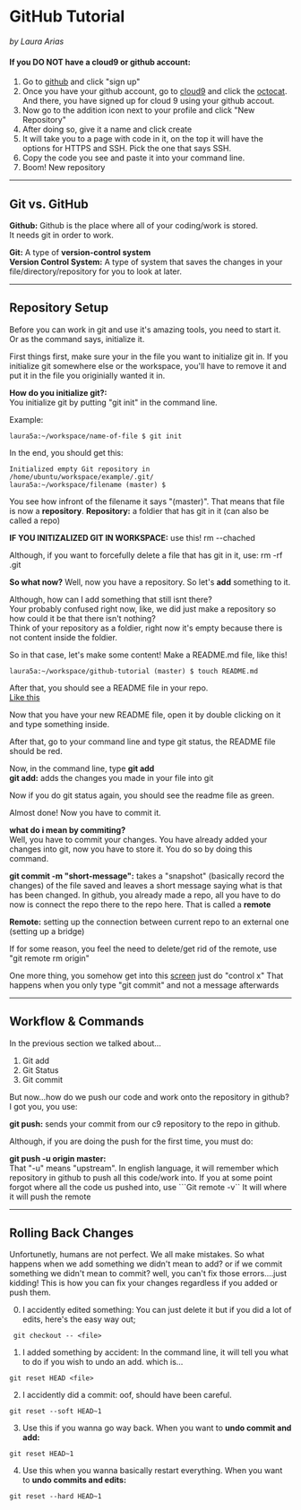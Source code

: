 # GitHub Tutorial

_by Laura Arias_


#### **If you DO NOT have a cloud9 or github account:**

1. Go to [github](https://github.com/) and click "sign up" 
2. Once you have your github account, go to [cloud9](https://c9.io/login) and click the [octocat](https://preview.c9users.io/laura5a/github-learning/github-tutorial/Screen%20Shot%202018-10-19%20at%209.31.05%20AM.png?_c9_id=livepreview0&_c9_host=https://ide.c9.io). And there, you have signed up for cloud 9 using your github accout.  
3. Now go to the addition icon next to your profile and click "New Repository"
4. After doing so, give it a name and click create 
5. It will take you to a page with code in it, on the top it will have the options for HTTPS and SSH. Pick the one that says SSH. 
6. Copy the code you see and paste it into your command line. 
7. Boom! New repository




---
## Git vs. GitHub

**Github:**
    Github is the place where all of your coding/work is stored.  
  It needs git in order to work. 
  
  **Git:**
        A type of **version-control system**  
         **Version Control System:** 
         A type of system that saves the changes in your file/directory/repository for you to look at later. 
        

---
## Repository Setup

Before you can work in git and use it's amazing tools, you need to start it. Or as the command says, initialize it. 

First things first, make sure your in the file you want to initialize git in. 
If you initialize git somewhere else or the workspace, you'll have to remove it and put it in the file you originially wanted it in. 

**How do you initialize git?:**  
    You initialize git by putting "git init" in the command line. 
    
Example: 
 ``` git 
laura5a:~/workspace/name-of-file $ git init 
```

In the end, you should get this: 

```
Initialized empty Git repository in /home/ubuntu/workspace/example/.git/
laura5a:~/workspace/filename (master) $ 
```

You see how infront of the filename it says "(master)". That means that file is now a **repository**. 
**Repository:** a foldier that has git in it (can also be called a repo)

**IF YOU INITIZALIZED GIT IN WORKSPACE:** use this! 
 rm --chached <file> 
 
  Although, if you want to forcefully delete a file that has git in it, use: rm -rf .git 

**So what now?** 
    Well, now you have a repository. So let's **add** something to it. 
    
Although, how can I add something that still isnt there?  
 Your probably confused right now, like, we did just make a repository so how could it be that there isn't nothing?  
  Think of your repository as a foldier, right now it's empty because there is not content inside the foldier. 

So in that case, let's make some content! 
    Make a README.md file, like this! 
    
    
   ``` laura5a:~/workspace/github-tutorial (master) $ touch README.md ```

After that, you should see a README file in your repo.  
    [Like this](https://preview.c9users.io/laura5a/github-learning/github-tutorial/Screen%20Shot%202018-10-22%20at%209.38.44%20AM.png?_c9_id=livepreview2&_c9_host=https://ide.c9.io)
    
Now that you have your new README file, open it by double clicking on it and type something inside. 
    
After that, go to your command line and type git status, the README file should be red. 

Now, in the command line, type **git add**  
 **git add:** adds the changes you made in your file into git 

Now if you do git status again, you should see the readme file as green. 

Almost done! 
    Now you have to commit it. 
    
**what do i mean by commiting?**  
 Well, you have to commit your changes. You have already added your changes into git, now you have to store it. 
You do so by doing this command. 
        
**git commit -m "short-message":** takes a "snapshot" (basically record the changes) of the file saved and leaves a short message saying what is that has been changed. 
 In github, you already made a repo, all you have to do now is connect the repo there to the repo here. 
 That is called a **remote**  
        
 **Remote:** setting up the connection between current repo to an external one (setting up a bridge)
 
 If for some reason, you feel the need to delete/get rid of the remote, use 
 "git remote rm origin"
 
 One more thing, you somehow get into this [screen](https://preview.c9users.io/laura5a/github-learning/github-tutorial/Screen%20Shot%202018-10-25%20at%204.11.13%20PM.png?_c9_id=livepreview0&_c9_host=https://ide.c9.io)
 just do "control x" 
  That happens when you only type "git commit" and not a message afterwards 
  

---
## Workflow & Commands

In the previous section we talked about...
1. Git add 
2. Git Status 
2. Git commit 

But now...how do we push our code and work onto the repository in github?  
 I got you, you use: 

**git push:** sends your commit from our c9 repository to the repo in github.  

 Although, if you are doing the push for the first time, you must do: 
 
 **git push -u origin master:**  
  That "-u" means "upstream". In english language, it will remember which repository in github to push all this code/work into.
   If you at some point forgot where all the code us pushed into, use 
   ```Git remote -v``
   It will where it will push the remote 
  

---
## Rolling Back Changes

Unfortunetly, humans are not perfect. We all make mistakes. 
 So what happens when we add something we didn't mean to add? 
  or if we commit something we didn't mean to commit? 
   well, you can't fix those errors....just kidding! 
    This is how you can fix your changes regardless if you added or push them. 
    
0. I accidently edited something: 
You can just delete it but if you did a lot of edits, here's the easy way out;

``` git checkout -- <file>```

1. I added something by accident: 
In the command line, it will tell you what to do if you wish to undo an add. 
which is... 

```git reset HEAD <file>```

2. I accidently did a commit: 
oof, should have been careful. 

```git reset --soft HEAD~1```

3. Use this if you wanna go way back. When you want to __undo commit and add:__

```git reset HEAD~1```

4. Use this when you wanna basically restart everything. When you want to __undo commits and edits:__

```git reset --hard HEAD~1```






